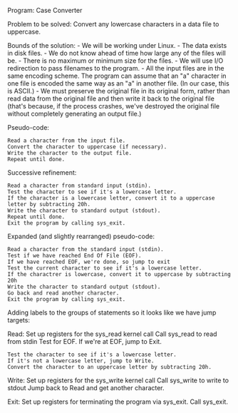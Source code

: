 Program: Case Converter

Problem to be solved:
	Convert any lowercase characters in a data file to uppercase.

Bounds of the solution:
	- We will be working under Linux.
	- The data exists in disk files.
	- We do not know ahead of time how large any of the files will be.
	- There is no maximum or minimum size for the files.
	- We will use I/O redirection to pass filenames to the program.
	- All the input files are in the same encoding scheme.  The program
	  can assume that an "a" character in one file is encoded the same way 
	  as an "a" in another file.  (In our case, this is ASCII.)
	- We must preserve the original file in its original form, rather than 
	  read data from the original file and then write it back to the original
	  file (that's because, if the process crashes, we've destroyed the
	  original file without completely generating an output file.)

Pseudo-code:

	Read a character from the input file.
	Convert the character to uppercase (if necessary).
	Write the character to the output file.
	Repeat until done.

Successive refinement:
	
	Read a character from standard input (stdin).
	Test the character to see if it's a lowercase letter.
	If the character is a lowercase letter, convert it to a uppercase letter by subtracting 20h.
	Write the character to standard output (stdout).
	Repeat until done.
	Exit the program by calling sys_exit.

Expanded (and slightly rearranged) pseudo-code:
	
	Read a character from the standard input (stdin).
	Test if we have reached End Of File (EOF).
	If we have reached EOF, we're done, so jump to exit
	Test the current character to see if it's a lowercase letter.
	If the charactrer is lowercase, convert it to uppercase by subtracting 20h
	Write the character to standard output (stdout).
	Go back and read another character.
	Exit the program by calling sys_exit.

Adding labels to the groups of statements so it looks like we have jump targets:
	
Read:
	Set up registers for the sys_read kernel call
	Call sys_read to read from stdin
	Test for EOF.
	If we're at EOF, jump to Exit.

	Test the character to see if it's a lowercase letter.
	If it's not a lowercase letter, jump to Write.
	Convert the character to an uppercase letter by subtracting 20h.

Write:
	Set up registers for the sys_write kernel call
	Call sys_write to write to stdout
	Jump back to Read and get another character.

Exit:
	Set up registers for terminating the program via sys_exit.
	Call sys_exit.


